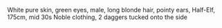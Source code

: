 White pure skin, green eyes, male, long blonde hair, pointy ears, Half-Elf, 175cm, mid 30s
Noble clothing, 2 daggers tucked onto the side